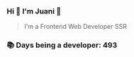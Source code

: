 ### Hi 👋 I&#39;m Juani 🦁

> I&#39;m a Frontend Web Developer SSR

### 📚 Days being a developer: 493
